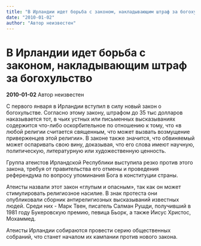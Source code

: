 ```yaml
---
title: "В Ирландии идет борьба с законом, накладывающим штраф за богохульство"
date: "2010-01-02"
author: "Автор неизвестен"
---
```


# В Ирландии идет борьба с законом, накладывающим штраф за богохульство

**2010-01-02** Автор неизвестен

С первого января в Ирландии вступил в силу новый закон о богохульстве. Согласно этому закону, штрафом до 35 тыс долларов наказывается тот, в чьих устных или письменных высказываниях содержится что-либо оскорбительное по отношению к тому, что «в любой религии считается священным, что может вызвать возмущение приверженцев этой религии». В законе также значится, что обвиняемый может оспаривать свою вину, доказывая, что его слова имеют научную, политическую, литературную или художественную ценность.

Группа атеистов Ирландской Республики выступила резко против этого закона, требуя от правительства его отмены и проведения референдума по вопросу упоминания Бога в конституции страны.

Атеисты назвали этот закон «глупым и опасным», так как он может стимулировать религиозное насилие. В знак протеста они опубликовали сборник антирелигиозных высказываний известных людей. Среди них - Марк Твен, писатель Салман Рушди, получивший в 1981 году Букеровскую премию, певица Бьорк, а также Иисус Христос, Мохаммед.

Атеисты Ирландии собираются провести серию общественных собраний, что станет началом их кампании против нового закона.